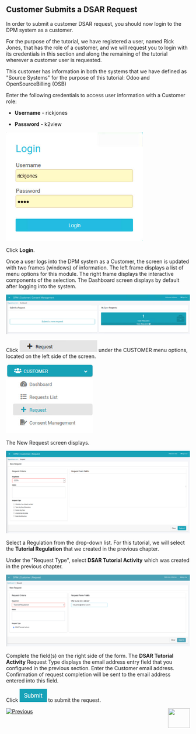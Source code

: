 

## Customer Submits a DSAR Request

In order to submit a customer DSAR request, you should now login to the DPM system as a customer. 

For the purpose of the tutorial, we have registered a user, named Rick Jones, that has the role of a customer, and we will request you to login with its credentials in this section and along the remaining of the tutorial wherever a customer user is requested. 

This customer has information in both the systems that we have defined as "Source Systems" for the purpose of this tutorial: Odoo and OpenSourceBilling (OSB)

Enter the following credentials to access user information with a Customer role:

- **Username** - rickjones

- **Password** - k2view

![image](/articles/demo_project/DPM_Demo_Project/images/Customer_Login.jpg)                                  

Click **Login**.

Once a user logs into the DPM system as a Customer, the screen is updated with two frames (windows) of information. The left frame displays a list of menu options for this module. The right frame displays the interactive components of the selection. The Dashboard screen displays by default after logging into the system.

![image](/articles/demo_project/DPM_Demo_Project/images/Customer_Dashboard.jpg)    

Click ![image](/articles/demo_project/DPM_Demo_Project/images/Customer_Request.jpg) under the CUSTOMER menu options, located on the left side of the screen. 

![image](/articles/demo_project/DPM_Demo_Project/images/Customer_Request_LeftPanel.jpg)     

The New Request screen displays.

![image](/articles/demo_project/DPM_Demo_Project/images/Customer_Request_Landing.jpg)

Select a Regulation from the drop-down list. For this tutorial, we will select the **Tutorial Regulation** that we created in the previous chapter.

Under the "Request Type", select **DSAR Tutorial Activity** which was created in the previous chapter. 

![image](/articles/demo_project/DPM_Demo_Project/images/02_01_DSAR_Fulfillment_Submit_Request.png)  

Complete the field(s) on the right side of the form. The **DSAR Tutorial Activity** Request Type displays the email address entry field that you configured in the previous section. Enter the Customer email address. Confirmation of request completion will be sent to the email address entered into this field.    

Click ![image](/articles/demo_project/DPM_Demo_Project/images/06_ICON_Submit.jpg) to submit the request.

[![Previous](/articles/images/Previous.png)](/articles/demo_project/DPM_Demo_Project/02_DSAR_Fulfillment/02_00_DSAR_Fulfillment_intro.md)[<img align="right" width="60" height="54" src="/articles/images/Next.png">](/articles/demo_project/DPM_Demo_Project/02_DSAR_Fulfillment/02_02_DSAR_Fulfillment_Case_Owner_View.md)
